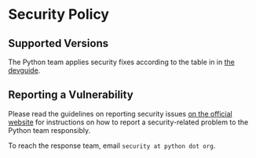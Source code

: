 # Security Policy

## Supported Versions

The Python team applies security fixes according to the table in
in [the devguide](
https://devguide.python.org/#status-of-python-branches
).

## Reporting a Vulnerability

Please read the guidelines on reporting security issues [on the
official website](
https://www.python.org/news/security/#reporting-security-issues-in-python
) for instructions on how to report a security-related problem to
the Python team responsibly.

To reach the response team, email `security at python dot org`. 
